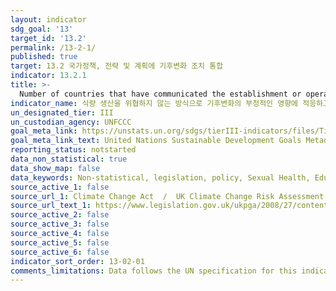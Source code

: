 ```yaml
---
layout: indicator
sdg_goal: '13'
target_id: '13.2'
permalink: /13-2-1/
published: true
target: 13.2 국가정책, 전략 및 계획에 기후변화 조치 통합
indicator: 13.2.1
title: >-
  Number of countries that have communicated the establishment or operationalization of an integrated policy/strategy/plan which increases their ability to adapt to the adverse impacts of climate change, and foster climate resilience and low greenhouse gas emissions development in a manner that does not threaten food production (including a national adaptation plan, nationally determined contribution, national communication, biennial update report or other)
indicator_name: 식량 생산을 위협하지 않는 방식으로 기후변화의 부정적인 영향에 적응하고, 기후회복력을 배양하고 온실가스배출을 줄일 수 있는 통합된 정책, 전략, 계획을 수립하거나 운영하는 것을 논의해 온 국가의 수(국가 적응계획, 국가 온실가스 감축 기여방안, 국가보고서, 격년별로 갱신되는 보고서 등을 포함)
un_designated_tier: III
un_custodian_agency: UNFCCC
goal_meta_link: https://unstats.un.org/sdgs/tierIII-indicators/files/Tier3-13-02-01.pdf
goal_meta_link_text: United Nations Sustainable Development Goals Metadata (PDF 4.0 MB)
reporting_status: notstarted
data_non_statistical: true
data_show_map: false
data_keywords: Non-statistical, legislation, policy, Sexual Health, Education
source_active_1: false
source_url_1: Climate Change Act  /  UK Climate Change Risk Assessment 2017
source_url_text_1: https://www.legislation.gov.uk/ukpga/2008/27/contents  /  https://www.gov.uk/government/publications/uk-climate-change-risk-assessment-2017
source_active_2: false
source_active_3: false
source_active_4: false
source_active_5: false
source_active_6: false
indicator_sort_order: 13-02-01
comments_limitations: Data follows the UN specification for this indicator. This indicator has been identified in collaboration with topic experts.
---
```

